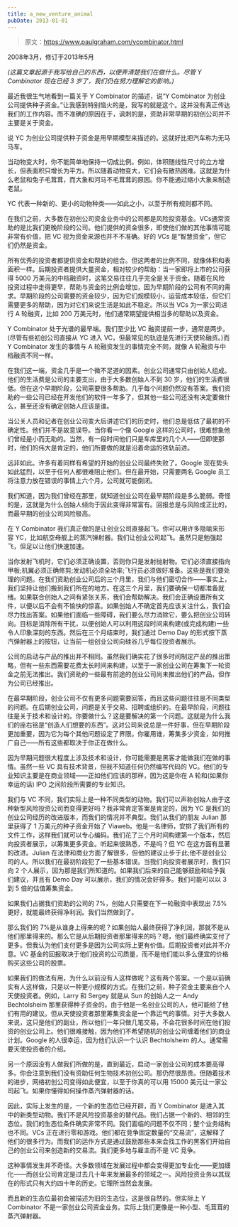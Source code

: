 ```yaml
---
title: a_new_venture_animal
pubDate: 2013-01-01
---
```


> 原文：https://www.paulgraham.com/ycombinator.html 

            
2008年3月，修订于2013年5月

_(这篇文章起源于我写给自己的东西，以便弄清楚我们在做什么。尽管 Y Combinator 现在已经 3 岁了，我们仍在努力理解它的影响。)_

最近我很生气地看到一篇关于 Y Combinator 的描述，说“Y Combinator 为创业公司提供种子资金。”让我感到特别恼火的是，我写的就是这个。这并没有真正传达我们的工作内容。而不准确的原因在于，讽刺的是，资助非常早期的初创公司并不主要是关于资金。

说 YC 为创业公司提供种子资金是用早期模型来描述的。这就好比把汽车称为无马马车。

当动物变大时，你不能简单地保持一切成比例。例如，体积随线性尺寸的立方增长，但表面积只增长为平方。所以随着动物变大，它们会有散热困难。这就是为什么老鼠和兔子毛茸茸，而大象和河马不毛茸茸的原因。你不能通过缩小大象来制造老鼠。

YC 代表一种新的、更小的动物种类——如此之小，以至于所有规则都不同。

在我们之前，大多数在初创公司资金业务中的公司都是风险投资基金。VCs通常资助的是比我们更晚阶段的公司。他们提供的资金很多，即使他们做的其他事情可能非常有价值，把 VC 视为资金来源也并不不准确。好的 VCs 是“智慧资金”，但它们仍然是资金。

所有优秀的投资者都提供资金和帮助的组合。但这两者的比例不同，就像体积和表面积一样。后期投资者提供大量资金，相对较少的帮助：当一家即将上市的公司获得 5000 万美元的中档融资时，这笔交易往往几乎完全是关于资金。随着在风险投资过程中走得更早，帮助与资金的比例会增加，因为早期阶段的公司有不同的需求。早期阶段的公司需要的资金较少，因为它们规模较小，运营成本较低，但它们需要更多的帮助，因为对它们来说生活是如此不稳定。所以当 VCs 为一家公司进行 A 轮融资，比如 200 万美元时，他们通常期望提供相当多的帮助以及资金。

Y Combinator 处于光谱的最早端。我们至少比 VC 融资提前一步，通常是两步。(尽管有些初创公司直接从 YC 进入 VC，但最常见的轨迹是先进行天使轮融资。)而 Y Combinator 发生的事情与 A 轮融资发生的事情完全不同，就像 A 轮融资与中档融资不同一样。

在我们这一端，资金几乎是一个微不足道的因素。创业公司通常只由创始人组成。他们的生活费是公司的主要支出，由于大多数创始人不到 30 岁，他们的生活费很低。但在这个早期阶段，公司需要很多帮助。几乎每个问题仍然没有答案。我们资助的一些公司已经在开发他们的软件一年多了，但其他一些公司还没有决定要做什么，甚至还没有确定创始人应该是谁。

当公关人员和记者在创业公司变大后讲述它们的历史时，他们总是低估了最初的不确定性。他们并不是故意误导。当你看一个像 Google 这样的公司时，很难想象他们曾经是小而无助的。当然，有一段时间他们只是车库里的几个人——但即使那时，他们的伟大是肯定的，他们所要做的就是沿着命运的铁轨前进。

远非如此。许多有着同样有希望的开始的创业公司最终失败了。Google 现在势头如此猛烈，以至于任何人都很难阻止他们。但在最开始，只需要两名 Google 员工将注意力放在错误的事情上六个月，公司就可能倒闭。

我们知道，因为我们曾经在那里，就知道创业公司在最早期阶段是多么脆弱。奇怪的是，这就是为什么创始人倾向于因此变得非常富有。回报总是与风险成正比的，而最早期的创业公司风险极高。

在 Y Combinator 我们真正做的是让创业公司直接起飞。你可以用许多隐喻来形容 YC，比如航空母舰上的蒸汽弹射器。我们让创业公司起飞。虽然只是勉强起飞，但足以让他们快速加速。

当你发射飞机时，它们必须正确设置，否则你只是发射抛射物。它们必须直接指向甲板;机翼必须正确修剪;发动机必须全功率;飞行员必须做好准备。这些是我们要处理的问题。在我们资助创业公司后的三个月里，我们与他们密切合作——事实上，我们坚持让他们搬到我们所在的地方。在这三个月里，我们要确保一切都准备就绪。如果联合创始人之间有紧张关系，我们会帮助解决。我们会正确设置所有文件，以便以后不会有不愉快的惊喜。如果创始人不确定首先应该关注什么，我们会尽力找出答案。如果他们面临一些障碍，我们要么尽力消除它，要么把创业公司转向。目标是消除所有干扰，以便创始人可以利用这段时间来构建(或完成构建)一些令人印象深刻的东西。然后在三个月结束时，我们通过 Demo Day 的形式按下蒸汽弹射器上的按钮，让当前一组创业公司向硅谷几乎每位投资者展示。

公司的启动与产品的推出并不相同。虽然我们确实花了很多时间制定产品的推出策略，但有一些东西需要花费太长时间来构建，以至于一家创业公司在筹集下一轮资金之前无法推出。我们资助的一些最有前途的创业公司尚未推出他们的产品，但作为公司已经推出。

在最早期阶段，创业公司不仅有更多问题需要回答，而且这些问题往往是不同类型的问题。在后期创业公司，问题是关于交易、招聘或组织的。在最早阶段，问题往往是关于技术和设计的。你要做什么？这是要解决的第一个问题。这就是为什么我们的座右铭是“创造人们想要的东西”。这对公司来说总是一件好事，但在早期阶段更加重要，因为它为每个其他问题设定了界限。你雇用谁，筹集多少资金，如何推广自己——所有这些都取决于你正在做什么。

因为早期问题很大程度上涉及技术和设计，你可能需要是黑客才能做我们在做的事情。虽然一些 VC 具有技术背景，但我不知道任何仍然编写代码的 VC。他们的专业知识主要是在商业领域——正如他们应该的那样，因为这是你在 A 轮和(如果你幸运的话) IPO 之间阶段所需要的专业知识。

我们与 VC 不同，我们实际上是一种不同类型的动物。我们可以声称创始人由于这种新型风险投资公司而变得更好吗？我非常肯定答案是肯定的，因为 YC 是我们的创业公司经历的改进版本，而我们的情况并不典型。我们从我们的朋友 Julian 那里获得了 1 万美元的种子资金开始了 Viaweb。他是一名律师，安排了我们所有的文件工作，这样我们就可以专心编码。我们花了三个月时间构建第一个版本，然后向投资者展示，以筹集更多资金。听起来很熟悉，不是吗？但 YC 在这方面有显著的改进。Julian 在法律和商业方面了解很多，但他的建议止步于此;他不是创业公司的人。所以我们在最初阶段犯了一些基本错误。当我们向投资者展示时，我们只向 2 个人展示，因为那是我们所知道的。如果我们后来的自己能够鼓励和给予我们建议，并且有 Demo Day 可以展示，我们的情况会好得多。我们可能可以以 3 到 5 倍的估值筹集资金。

如果我们占据我们资助的公司的 7%，创始人只需要在下一轮融资中表现出 7.5% 更好，就能最终获得净利润。我们当然做到了。

那么我们的 7%是从谁身上得来的呢？如果创始人最终获得了净利润，那就不是从他们那里得来的。那么它是从后期投资者那里得来的吗？嗯，他们最终确实支付了更多。但我认为他们支付更多是因为公司实际上更有价值。后期投资者对此并不介意。VC 基金的回报取决于他们投资的公司质量，而不是他们能以多么便宜的价格购买这些公司的股票。

如果我们的做法有用，为什么以前没有人这样做呢？这有两个答案。一个是以前确实有人这样做，只是以一种更小规模的方式。在我们之前，种子资金主要来自个人天使投资者。例如，Larry 和 Sergey 就是从 Sun 的创始人之一 Andy Bechtolsheim 那里获得种子资金的。由于他是一名创业公司的人，他可能给了他们有用的建议。但从天使投资者那里筹集资金是一个靠运气的事情。对于大多数人来说，这只是他们的副业，所以他们一年只做几笔交易，不会花很多时间在他们投资的创业公司上。他们很难接触，因为他们不希望随机的创业公司缠着他们的商业计划。Google 的人很幸运，因为他们认识一个认识 Bechtolsheim 的人。通常需要天使投资者的介绍。

另一个原因没有人做我们所做的是，直到最近，启动一家创业公司的成本要高得多。你会注意到我们没有资助任何生物技术初创公司。那仍然很昂贵。但随着技术的进步，网络初创公司变得如此便宜，以至于你真的可以用 15000 美元让一家公司起飞。如果你懂得如何操作蒸汽弹射器的话。

因此，实际上发生的是，一个新的生态位已经开辟，而 Y Combinator 是进入其中的新类型动物。我们不是风险投资基金的替代品。我们占据一个新的、相邻的生态位。我们的生态位条件确实非常不同。我们面临的问题不仅不同；整个业务结构也不同。VCs 正在进行零和游戏。他们都在竞争固定数量的“交易流”，这解释了他们的很多行为。而我们的运作方式是通过鼓励那些本来会找工作的黑客们开始自己的创业公司来创造新的交易流。我们更多地与雇主而不是 VC 竞争。

这种事情发生并不奇怪。大多数领域在发展过程中都会变得更加专业化——更加细化——而创业公司肯定是过去几十年来发展最多的领域之一。风险投资业务以其现在的形式只有大约四十年的历史。它理所当然会发展。

而且新的生态位最初会被描述为旧的生态位，这是很自然的。但实际上 Y Combinator 不是一家创业公司资金业务。实际上我们更像是一种小型、毛茸茸的蒸汽弹射器。
